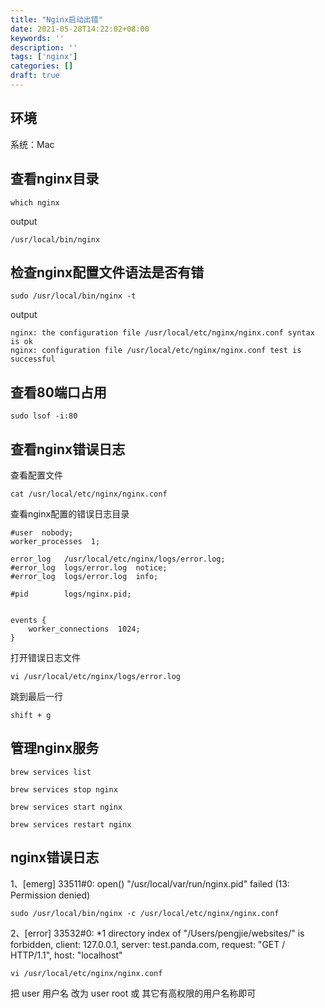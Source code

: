 ```yaml
---
title: "Nginx启动出错"
date: 2021-05-28T14:22:02+08:00
keywords: ''
description: ''
tags: ['nginx']
categories: []
draft: true
---
```


## 环境

系统：Mac


## 查看nginx目录

```
which nginx 
```

output
```
/usr/local/bin/nginx
```

## 检查nginx配置文件语法是否有错

```
sudo /usr/local/bin/nginx -t
```

output
```
nginx: the configuration file /usr/local/etc/nginx/nginx.conf syntax is ok
nginx: configuration file /usr/local/etc/nginx/nginx.conf test is successful
```

## 查看80端口占用

```
sudo lsof -i:80
```

## 查看nginx错误日志

查看配置文件
```
cat /usr/local/etc/nginx/nginx.conf
```

查看nginx配置的错误日志目录
```
#user  nobody;
worker_processes  1;

error_log   /usr/local/etc/nginx/logs/error.log;
#error_log  logs/error.log  notice;
#error_log  logs/error.log  info;

#pid        logs/nginx.pid;


events {
    worker_connections  1024;
}
```

打开错误日志文件
```
vi /usr/local/etc/nginx/logs/error.log
```

跳到最后一行
```
shift + g
```

## 管理nginx服务

```
brew services list
```
```
brew services stop nginx
```
```
brew services start nginx
```
```
brew services restart nginx
```

## nginx错误日志

1、[emerg] 33511#0: open() "/usr/local/var/run/nginx.pid" failed (13: Permission denied)

```
sudo /usr/local/bin/nginx -c /usr/local/etc/nginx/nginx.conf
```

2、[error] 33532#0: *1 directory index of "/Users/pengjie/websites/" is forbidden, client: 127.0.0.1, server: test.panda.com, request: "GET / HTTP/1.1", host: "localhost"

```
vi /usr/local/etc/nginx/nginx.conf
```

把 user 用户名 改为 user root 或 其它有高权限的用户名称即可


